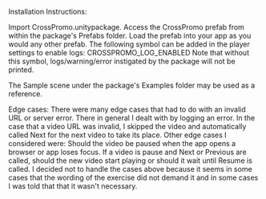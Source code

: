 Installation Instructions:

Import CrossPromo.unitypackage.
Access the CrossPromo prefab from within the package's Prefabs folder.
Load the prefab into your app as you would any other prefab.
The following symbol can be added in the player settings to enable logs: CROSSPROMO_LOG_ENABLED
Note that without this symbol, logs/warning/error instigated by the package will not be printed.

The Sample scene under the package's Examples folder may be used as a reference.


Edge cases:
There were many edge cases that had to do with an invalid URL or server error.
There in general I dealt with by logging an error. In the case that a video URL was invalid, I skipped the video and automatically called Next for the next video to take its place.
Other edge cases I considered were:
Should the video be paused when the app opens a browser or app loses focus.
If a video is pause and Next or Previous are called, should the new video start playing or should it wait until Resume is called. 
I decided not to handle the cases above because it seems in some cases that the wording of the exercise did not demand it and in some cases I was told that that it wasn't necessary.